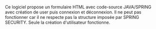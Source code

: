 Ce logiciel propose un formulaire HTML avec code-source JAVA/SPRING avec création de user puis connexion et déconnexion.
Il ne peut pas fonctionner car il ne respecte pas la structure imposée par SPRING SECURITY.
Seule la création d'utilisateur fonctionne.

